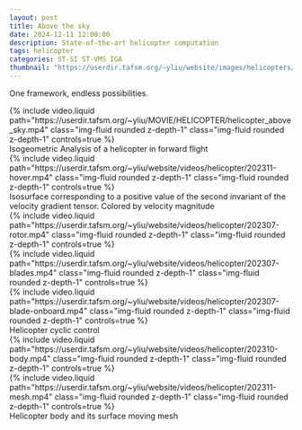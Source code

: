 ```yaml
---
layout: post
title: Above the sky
date: 2024-12-11 12:00:00
description: State-of-the-art helicopter computation
tags: helicopter
categories: ST-SI ST-VMS IGA
thumbnail: "https://userdir.tafsm.org/~yliu/website/images/helicopters/HeliGeometry/waseda_kuma.png"
---
```


One framework, endless possibilities.

<div class="row mt-3">
    <div class="col-sm mt-3 mt-md-0">
        {% include video.liquid path="https://userdir.tafsm.org/~yliu/MOVIE/HELICOPTER/helicopter_above_sky.mp4" class="img-fluid rounded z-depth-1" class="img-fluid rounded z-depth-1" controls=true %}
    </div>
</div>
<div class="caption">
    Isogeometric Analysis of a helicopter in forward flight
</div>

<div class="row mt-3">
    <div class="col-sm mt-3 mt-md-0">
        {% include video.liquid path="https://userdir.tafsm.org/~yliu/website/videos/helicopter/202311-hover.mp4" class="img-fluid rounded z-depth-1" class="img-fluid rounded z-depth-1" controls=true %}
    </div>
</div>
<div class="caption">
    Isosurface corresponding to a positive value of the second invariant of the velocity gradient tensor. Colored by velocity magnitude 
</div>

<div class="row mt-3">
    <div class="col-sm-4 mt-3 mt-md-0">
        {% include video.liquid path="https://userdir.tafsm.org/~yliu/website/videos/helicopter/202307-rotor.mp4" class="img-fluid rounded z-depth-1" class="img-fluid rounded z-depth-1" controls=true %}
    </div>
    <div class="col-sm-4 mt-3 mt-md-0">
        {% include video.liquid path="https://userdir.tafsm.org/~yliu/website/videos/helicopter/202307-blades.mp4" class="img-fluid rounded z-depth-1" class="img-fluid rounded z-depth-1" controls=true %}
    </div>
    <div class="col-sm-4 mt-3 mt-md-0">
        {% include video.liquid path="https://userdir.tafsm.org/~yliu/website/videos/helicopter/202307-blade-onboard.mp4" class="img-fluid rounded z-depth-1" class="img-fluid rounded z-depth-1" controls=true %}
    </div>
</div>
<div class="caption">
   Helicopter cyclic control
</div>

<div class="row mt-3">
    <div class="col-sm-6 mt-3 mt-md-0">
        {% include video.liquid path="https://userdir.tafsm.org/~yliu/website/videos/helicopter/202310-body.mp4" class="img-fluid rounded z-depth-1" class="img-fluid rounded z-depth-1" controls=true %}
    </div>
    <div class="col-sm-6 mt-3 mt-md-0">
        {% include video.liquid path="https://userdir.tafsm.org/~yliu/website/videos/helicopter/202311-mesh.mp4" class="img-fluid rounded z-depth-1" class="img-fluid rounded z-depth-1" controls=true %}
    </div>
<div class="caption">
   Helicopter body and its surface moving mesh
</div>
